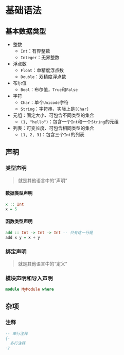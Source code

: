 ---
---

# 基础语法

## 基本数据类型

+ 整数
  + `Int`：有界整数
  + `Integer`：无界整数
+ 浮点数
  + `Float`：单精度浮点数
  + `Double`：双精度浮点数
+ 布尔值
  + `Bool`：布尔值，`True`和`False`
+ 字符
  + `Char`：单个`Unicode`字符
  + `String`：字符串，实际上是`[Char]`
+ 元组：固定大小、可包含不同类型的集合
  + `(1, "hello")`：包含一个`Int`和一个`String`的元组
+ 列表：可变长度、可包含相同类型的集合
  + `[1, 2, 3]`：包含三个`Int`的列表

## 声明

### 类型声明

>就是其他语言中的“声明”

#### 数据类型声明

```haskell
x :: Int
x = 5
```

#### 函数类型声明

```haskell
add :: Int -> Int -> Int -- 只有这一行是
add x y = x + y
```

### 绑定声明

>就是其他语言中的“定义”

### 模块声明和导入声明

```haskell
module MyModule where
```

## 杂项

### 注释

```haskell
-- 单行注释
{-
  多行注释
-}
```
